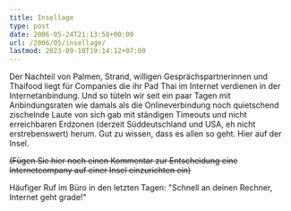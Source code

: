 ```yaml
---
title: Insellage
type: post
date: 2006-05-24T21:13:58+00:00
url: /2006/05/insellage/
lastmod: 2023-09-10T19:14:12+07:00
---
```

Der Nachteil von Palmen, Strand, willigen Gesprächspartnerinnen und Thaifood liegt für Companies die ihr Pad Thai im Internet verdienen in der Internetanbindung. Und so tüteln wir seit ein paar Tagen mit Anbindungsraten wie damals als die Onlineverbindung noch quietschend zischelnde Laute von sich gab mit ständigen Timeouts und nicht erreichbaren Erdzonen (derzeit Süddeutschland und USA, eh nicht erstrebenswert) herum. Gut zu wissen, dass es allen so geht. Hier auf der Insel.

<del>(Fügen Sie hier noch einen Kommentar zur Entscheidung eine Internetcompany auf einer Insel einzurichten ein)</del>

Häufiger Ruf im Büro in den letzten Tagen: "Schnell an deinen Rechner, Internet geht grade!"
